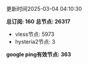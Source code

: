 更新时间2025-03-04 04:10:30

**总订阅: 160**
**总节点: 26317**
- vless节点: 5973
- hysteria2节点: 3

**google ping有效节点: 363**
